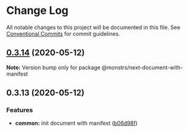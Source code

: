 # Change Log

All notable changes to this project will be documented in this file.
See [Conventional Commits](https://conventionalcommits.org) for commit guidelines.

## [0.3.14](https://github.com/monstrs-lab/nextjs-modules/compare/@monstrs/next-document-with-manifest@0.3.13...@monstrs/next-document-with-manifest@0.3.14) (2020-05-12)

**Note:** Version bump only for package @monstrs/next-document-with-manifest





## 0.3.13 (2020-05-12)


### Features

* **common:** init document with manifest ([b06d98f](https://github.com/monstrs-lab/nextjs-modules/commit/b06d98f83d1940a764f4074e646223ff7299d49d))
